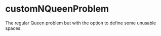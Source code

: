 # customNQueenProblem
The regular Queen problem but with the option to define some unusable spaces.
